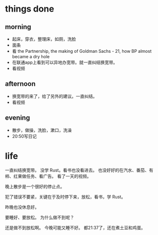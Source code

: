 # things done
## morning
* 起床，穿衣，整理床，如厕，洗脸
* 面条
* 看 the Partnership, the making of Goldman Sachs - 21, how BP almost became a dry hole
* 在联通app上看到可以异地办宽带。就一直纠结换宽带。
* 看视频
## afternoon
* 换宽带的来了，给了另外的建议。一直纠结。
* 看视频
## evening
* 散步，做操，洗脸，漱口，洗澡
* 20:50写日记

# life
一直纠结换宽带。
没学 Rust。看书也没看进去。
也没好好的在汽水、番茄、有柿、红果做任务、看广告。
看了一天的视频。

晚上散步是一个很好的停止点。

犯了错误不要紧，关键在于及时停下来，放松，看书，学 Rust。

昨晚也没休息好。

要睡好、要放松。
为什么做不到呢？

还是做不到放松啊。
今晚可能又睡不好。
都21:37了，还在煮土豆和鸡蛋。
